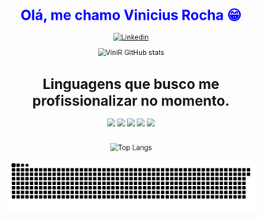 <div align="center">
<h1 style="color:blue;"> Olá, me chamo Vinicius Rocha 😁 </h1>

[![Linkedin](https://img.shields.io/badge/LinkedIn-0077B5?style=for-the-badge&logo=linkedin&logoColor=white)](www.linkedin.com/in/vinicius-rocha-330b352a7)

![ViniR GitHub stats](https://github-readme-stats.vercel.app/api?username=ViniR159&show_icons=true&theme=tokyonight)

# Linguagens que busco me profissionalizar no momento.

<div>
  <img style="height: 5em;" src="https://cdn.jsdelivr.net/gh/devicons/devicon@latest/icons/html5/html5-original.svg" />
  <img style="height: 5em;" src="https://cdn.jsdelivr.net/gh/devicons/devicon@latest/icons/javascript/javascript-original.svg"/>
  <img style="height: 5em;" src="https://cdn.jsdelivr.net/gh/devicons/devicon@latest/icons/css3/css3-original.svg" />
  <img style="height: 5em;" src="https://cdn.jsdelivr.net/gh/devicons/devicon@latest/icons/python/python-original.svg" />
  <img style="height: 5em;" src="https://cdn.jsdelivr.net/gh/devicons/devicon@latest/icons/java/java-original.svg" />
</div>
<br>

![Top Langs](https://github-readme-stats.vercel.app/api/top-langs/?username=anuraghazra&layout=compact&theme=tokyonight)

<picture>
  <source media="(prefers-color-scheme: dark)" srcset="https://raw.githubusercontent.com/ViniR159/ViniR159/output/github-contribution-grid-snake-dark.svg">
  <source media="(prefers-color-scheme: light)" srcset="https://raw.githubusercontent.com/ViniR159/ViniR159/output/github-contribution-grid-snake.svg">
  <img alt="github contribution grid snake animation" src="https://raw.githubusercontent.com/ViniR159/ViniR159/output/github-contribution-grid-snake.svg">
</picture>

</div>
